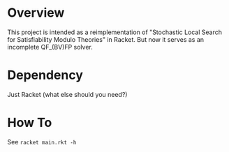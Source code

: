 # Overview
This project is intended as a reimplementation of "Stochastic Local Search for Satisfiability Modulo Theories" in Racket. But now it serves as an incomplete QF_(BV)FP solver.

# Dependency
Just Racket (what else should you need?)

# How To
See `racket main.rkt -h`
